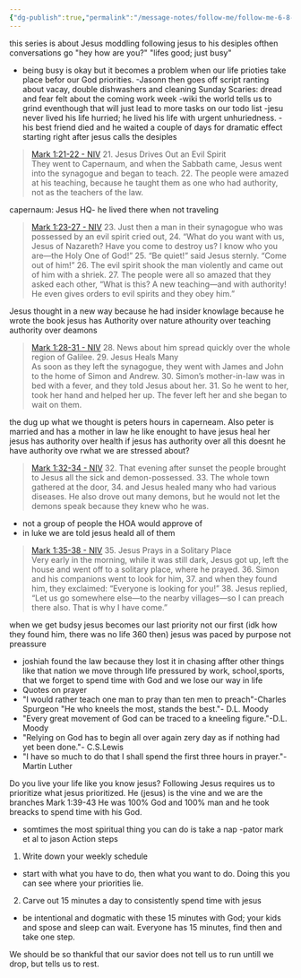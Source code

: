 ```yaml
---
{"dg-publish":true,"permalink":"/message-notes/follow-me/follow-me-6-8-25/"}
---
```


this series is about Jesus moddling following jesus to his desiples
ofthen conversations go 
"hey how are you?" "lifes good; just busy"
- being busy is okay but it becomes a problem when our life prioties take place befor our God priorities.
-Jasonn then goes off script ranting about vacay, double dishwashers and cleaning
Sunday Scaries: dread and fear felt about the coming work week -wiki
the world tells us to grind eventhough that will just lead to more tasks on our todo list
-jesu never lived his life hurried; he lived his life with urgent unhuriedness.
-his best friend died and he waited a couple of days for dramatic effect
starting right after jesus calls the desiples
>  [Mark 1:21-22 - NIV](https://bolls.life/NIV/41/1/)
>  21. Jesus Drives Out an Evil Spirit<br/>They went to Capernaum, and when the Sabbath came, Jesus went into the synagogue and began to teach. 22. The people were amazed at his teaching, because he taught them as one who had authority, not as the teachers of the law.

capernaum: Jesus HQ- he lived there when not traveling
>  [Mark 1:23-27 - NIV](https://bolls.life/NIV/41/1/)
>  23. Just then a man in their synagogue who was possessed by an evil spirit cried out, 24. “What do you want with us, Jesus of Nazareth? Have you come to destroy us? I know who you are—the Holy One of God!” 25. “Be quiet!” said Jesus sternly. “Come out of him!” 26. The evil spirit shook the man violently and came out of him with a shriek. 27. The people were all so amazed that they asked each other, “What is this? A new teaching—and with authority! He even gives orders to evil spirits and they obey him.”

Jesus thought in a new way because he had insider knowlage because he wrote the book
jesus has
Authority over nature
athourity over teaching
authority over deamons
>  [Mark 1:28-31 - NIV](https://bolls.life/NIV/41/1/)
>  28. News about him spread quickly over the whole region of Galilee. 29. Jesus Heals Many<br/>As soon as they left the synagogue, they went with James and John to the home of Simon and Andrew. 30. Simon’s mother-in-law was in bed with a fever, and they told Jesus about her. 31. So he went to her, took her hand and helped her up. The fever left her and she began to wait on them.

the dug up what we thought is peters hours in caperneam. Also peter is married and has a mother  in law he like enought to have jesus heal her
jesus has authority over health
if jesus has authority over all this doesnt he have authority ove rwhat we are stressed about?
>  [Mark 1:32-34 - NIV](https://bolls.life/NIV/41/1/)
>  32. That evening after sunset the people brought to Jesus all the sick and demon-possessed. 33. The whole town gathered at the door, 34. and Jesus healed many who had various diseases. He also drove out many demons, but he would not let the demons speak because they knew who he was.

- not a group of people the HOA would approve of
- in luke we are told jesus heald all of them 
>  [Mark 1:35-38 - NIV](https://bolls.life/NIV/41/1/)
>  35. Jesus Prays in a Solitary Place<br/>Very early in the morning, while it was still dark, Jesus got up, left the house and went off to a solitary place, where he prayed. 36. Simon and his companions went to look for him, 37. and when they found him, they exclaimed: “Everyone is looking for you!” 38. Jesus replied, “Let us go somewhere else—to the nearby villages—so I can preach there also. That is why I have come.”

when we get budsy jesus becomes our last priority not our first
(idk how they found him, there was no life 360 then)
jesus was paced by purpose not preassure
- joshiah found the law because they lost it in chasing affter other things like that nation we move through life pressured by work, school,sports, that we forget to spend time with God and we lose our way in life
- Quotes on prayer
- "I would rather teach one man to pray than ten men to preach"-Charles Spurgeon "He who kneels the most, stands the best."- D.L. Moody
- "Every great movement of God can be traced to a kneeling figure."-D.L. Moody
- "Relying on God has to begin all over again zery day as if nothing had yet been done."- C.S.Lewis
- "I have so much to do that I shall spend the first three hours in prayer."-Martin Luther

Do you live your life like you know jesus? Following Jesus requires us to prioritize what jesus prioritized.
He (jesus) is the vine and we are the branches
Mark 1:39-43
He was 100% God and 100% man and he took breacks to spend time with his God.
- somtimes the most spiritual thing you can do is take a nap -pator mark et al to jason
Action steps
1. Write down your weekly schedule 
- start with what you have to do, then what you want to do. Doing this you can see where your priorities lie.
2. Carve out 15 minutes a day to consistently spend time with jesus
- be intentional and dogmatic with these 15 minutes with God; your kids and spose and sleep can wait. 
Everyone has 15 minutes, find then and take one step.

We should be so thankful that our savior does not tell us to run untill we drop, but tells us to rest.
